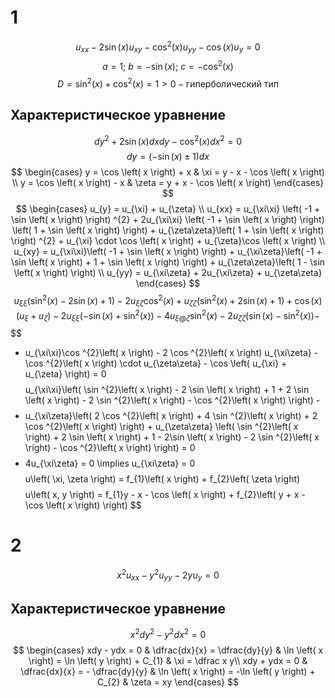 # 1
$$
u_{xx} - 2\sin \left( x \right) u_{xy} - \cos ^{2}\left( x \right) u_{yy} - \cos \left( x \right) u_{y} = 0
$$
$$
a = 1;\ b = -\sin \left( x \right);\ c= - \cos ^{2}\left( x \right) 
$$
$$
D = \sin^{2}\left( x \right) + \cos ^{2}\left( x \right) = 1 >0 - \text{гиперболический тип}
$$
## Характеристическое уравнение
$$
dy^{2} + 2\sin \left( x \right) dxdy - \cos ^{2}\left( x \right) dx^{2} = 0
$$
$$
dy = \left(-\sin \left( x \right) \pm 1 \right) dx
$$
$$
\begin{cases}
y = \cos \left( x \right) + x & \xi = y - x - \cos \left( x \right)  \\
y = \cos \left( x \right) - x   & \zeta = y + x - \cos \left( x \right) 
\end{cases} 
$$
$$
\begin{cases}
u_{y} = u_{\xi} + u_{\zeta} \\
u_{xx} = u_{\xi\xi} \left( -1 + \sin \left( x \right)  \right) ^{2} + 2u_{\xi\xi} \left( -1 + \sin \left( x \right)  \right) \left( 1 + \sin \left( x \right)  \right)  + u_{\zeta\zeta}\left( 1 + \sin \left( x \right)  \right) ^{2} + u_{\xi} \cdot \cos \left( x \right) + u_{\zeta}\cos \left( x \right)  \\
u_{xy} = u_{\xi\xi}\left( -1 + \sin \left( x \right)  \right)  + u_{\xi\zeta}\left( -1 + \sin \left( x \right)  + 1 + \sin \left( x \right)  \right)  + u_{\zeta\zeta}\left( 1 - \sin \left( x \right)  \right)  \\
u_{yy} = u_{\xi\zeta} + 2u_{\xi\zeta} + u_{\zeta\zeta}
\end{cases}
$$
$$
u_{\xi\xi}\left( \sin ^{2}\left( x \right)  - 2\sin \left( x \right) + 1 \right) - 2 u_{\xi\zeta}\cos ^{2}\left( x \right) + u_{\zeta\zeta}\left( \sin ^{2}\left( x \right)  + 2\sin \left( x \right) + 1 \right) + \cos \left( x \right) \left( u_{\xi} + u_{\zeta} \right) - 2u_{\xi\xi}\left( -\sin \left( x \right)  + \sin ^{2}\left( x \right)  \right) - 4u_{\xi@\zeta}\sin ^{2}\left( x \right)  - 2u_{\zeta\zeta}\left( \sin \left( x \right)  - \sin ^{2}\left( x \right)  \right)  -
$$
$$
- u_{\xi\xi}\cos ^{2}\left( x \right) - 2 \cos ^{2}\left( x \right) u_{\xi\zeta} - \cos ^{2}\left( x \right) \cdot u_{\zeta\zeta} - \cos \left( u_{\xi} + u_{\zeta} \right) = 0
$$
$$
u_{\xi\xi}\left( \sin ^{2}\left( x \right) - 2 \sin \left( x \right)  + 1 + 2 \sin \left( x \right)  - 2 \sin ^{2}\left( x \right)  - \cos ^{2}\left( x \right)  \right) - 
$$
$$
- u_{\xi\zeta}\left( 2 \cos ^{2}\left( x \right)  + 4 \sin ^{2}\left( x \right)  + 2 \cos ^{2}\left( x \right)  \right) + u_{\zeta\zeta} \left( \sin ^{2}\left( x \right)  + 2 \sin \left( x \right)  + 1 - 2\sin \left( x \right) - 2 \sin ^{2}\left( x \right) - \cos ^{2}\left( x \right)  \right) = 0
$$
$$
- 4u_{\xi\zeta} = 0 \implies u_{\xi\zeta} = 0
$$
$$
u\left( \xi, \zeta \right)  = f_{1}\left( x \right)  + f_{2}\left( \zeta \right) 
$$
$$
u\left( x, y \right) = f_{1}y - x - \cos \left( x \right) + f_{2}\left( y + x - \cos \left( x \right)  \right) 
$$
# 2
$$
x^{2}u_{xx} - y^{2}u_{yy} - 2yu_{y} = 0
$$
## Характеристическое уравнение
$$
x^{2}dy^{2} - y^{2}dx^{2} = 0
$$
$$
\begin{cases}
xdy - ydx = 0 & \dfrac{dx}{x} = \dfrac{dy}{y} & \ln \left( x \right) = \ln \left( y \right)  + C_{1} & \xi = \dfrac x y\\
xdy + ydx = 0 & \dfrac{dx}{x} = - \dfrac{dy}{y} & \ln \left( x \right) = -\ln \left( y \right)  + C_{2} & \zeta = xy
\end{cases}
$$

